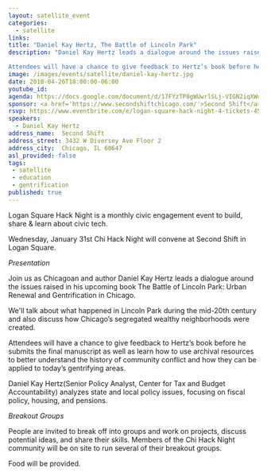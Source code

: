 ```yaml
---
layout: satellite_event
categories:
  - satellite
links:
title: "Daniel Kay Hertz, The Battle of Lincoln Park"
description: "Daniel Kay Hertz leads a dialogue around the issues raised in his upcoming book The Battle of Lincoln Park: Urban Renewal and Gentrification in Chicago.

Attendees will have a chance to give feedback to Hertz’s book before he submits the final manuscript as well as learn how to use archival resources to better understand the history of community conflict and how they can be applied to today’s gentrifying areas."
image: /images/events/satellite/daniel-kay-hertz.jpg
date: 2018-04-26T18:00:00-06:00
youtube_id:
agenda: https://docs.google.com/document/d/17FYzTP8gWUwrlSLj-VIGN2iqXWohUPFiRvnsuBpdrL0/edit#
sponsor: <a href='https://www.secondshiftchicago.com/'>Second Shift</a>
rsvp: https://www.eventbrite.com/e/logan-square-hack-night-4-tickets-45201025484
speakers:
  - Daniel Kay Hertz
address_name:  Second Shift
address_street: 3432 W Diversey Ave Floor 2
address_city:  Chicago, IL 60647
asl_provided: false
tags:
 - satellite
 - education
 - gentrification
published: true
---
```


Logan Square Hack Night is a monthly civic engagement event to build, share & learn about civic tech.

Wednesday, January 31st Chi Hack Night will convene at Second Shift in Logan Square.

*Presentation*

Join us as Chicagoan and author Daniel Kay Hertz leads a dialogue around the issues raised in his upcoming book The Battle of Lincoln Park: Urban Renewal and Gentrification in Chicago.

We'll talk about what happened in Lincoln Park during the mid-20th century and also discuss how Chicago’s segregated wealthy neighborhoods were created.

Attendees will have a chance to give feedback to Hertz’s book before he submits the final manuscript as well as learn how to use archival resources to better understand the history of community conflict and how they can be applied to today’s gentrifying areas.

Daniel Kay Hertz(Senior Policy Analyst, Center for Tax and Budget Accountability) analyzes state and local policy issues, focusing on fiscal policy, housing, and pensions.

*Breakout Groups*

People are invited to break off into groups and work on projects, discuss potential ideas, and share their skills. Members of the Chi Hack Night community will be on site to run several of their breakout groups.

Food will be provided.
